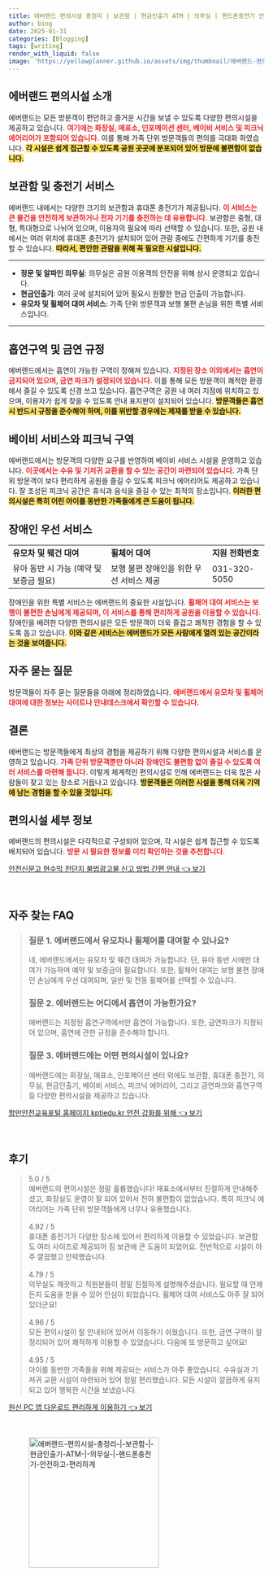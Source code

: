 ```yaml
---
title: 에버랜드 편의시설 총정리 | 보관함 | 현금인출기 ATM | 의무실 | 핸드폰충전기 안전하고 편리하게
author: bing
date: 2025-01-31
categories: [Blogging]
tags: [writing]
render_with_liquid: false
image: 'https://yellowplanner.github.io/assets/img/thumbnail/에버랜드-편의시설-총정리-|-보관함-|-현금인출기-ATM-|-의무실-|-핸드폰충전기-안전하고-편리하게.webp'
---
```



<h2 id='에버랜드 편의시설 소개'>에버랜드 편의시설 소개</h2>

<p>에버랜드는 모든 방문객이 편안하고 즐거운 시간을 보낼 수 있도록 다양한 편의시설을 제공하고 있습니다. <b><span style="color: #ee2323;">여기에는 화장실, 매표소, 인포메이션 센터, 베이비 서비스 및 피크닉 에어리어가 포함되어 있습니다.</span></b> 이를 통해 가족 단위 방문객들의 편의를 극대화 하였습니다. <b><span style="background-color: #ffe066;">각 시설은 쉽게 접근할 수 있도록 공원 곳곳에 분포되어 있어 방문에 불편함이 없습니다.</span></b> </p>

<h2 id='보관함 및 충전기 서비스'>보관함 및 충전기 서비스</h2>

<p>에버랜드 내에서는 다양한 크기의 보관함과 휴대폰 충전기가 제공됩니다. <b><span style="color: #ee2323;">이 서비스는 큰 물건을 안전하게 보관하거나 전자 기기를 충전하는 데 유용합니다.</span></b> 보관함은 중형, 대형, 특대형으로 나뉘어 있으며, 이용자의 필요에 따라 선택할 수 있습니다. 또한, 공원 내에서는 여러 위치에 휴대폰 충전기가 설치되어 있어 관람 중에도 간편하게 기기를 충전할 수 있습니다. <b><span style="background-color: #ffe066;">따라서, 편안한 관람을 위해 꼭 필요한 시설입니다.</span></b></p>

<hr />

<ul>
    <li><b>정문 및 알파인 의무실</b>: 의무실은 공원 이용객의 안전을 위해 상시 운영되고 있습니다.</li>
    <li><b>현금인출기</b>: 여러 곳에 설치되어 있어 필요시 원활한 현금 인출이 가능합니다.</li>
    <li><b>유모차 및 휠체어 대여 서비스</b>: 가족 단위 방문객과 보행 불편 손님을 위한 특별 서비스입니다.</li>
</ul>

<hr />

<h2 id='흡연구역 및 금연 규정'>흡연구역 및 금연 규정</h2>

<p>에버랜드에서는 흡연이 가능한 구역이 정해져 있습니다. <b><span style="color: #ee2323;">지정된 장소 이외에서는 흡연이 금지되어 있으며, 금연 파크가 설정되어 있습니다.</span></b> 이를 통해 모든 방문객이 쾌적한 환경에서 즐길 수 있도록 신경 쓰고 있습니다. 흡연구역은 공원 내 여러 지점에 위치하고 있으며, 이용자가 쉽게 찾을 수 있도록 안내 표지판이 설치되어 있습니다. <b><span style="background-color: #ffe066;">방문객들은 흡연 시 반드시 규정을 준수해야 하며, 이를 위반할 경우에는 제재를 받을 수 있습니다.</span></b></p>

<h2 id='베이비 서비스와 피크닉 구역'>베이비 서비스와 피크닉 구역</h2>

<p>에버랜드에서는 방문객의 다양한 요구를 반영하여 베이비 서비스 시설을 운영하고 있습니다. <b><span style="color: #ee2323;">이곳에서는 수유 및 기저귀 교환을 할 수 있는 공간이 마련되어 있습니다.</span></b> 가족 단위 방문객이 보다 편리하게 공원을 즐길 수 있도록 피크닉 에어리어도 제공하고 있습니다. 잘 조성된 피크닉 공간은 휴식과 음식을 즐길 수 있는 최적의 장소입니다. <b><span style="background-color: #ffe066;">이러한 편의시설은 특히 어린 아이를 동반한 가족들에게 큰 도움이 됩니다.</span></b></p>

<h2 id='장애인 우선 서비스'>장애인 우선 서비스</h2>

<table>
    <tr>
        <td><b>유모차 및 웨건 대여</b></td>
        <td><b>휠체어 대여</b></td>
        <td><b>지원 전화번호</b></td>
    </tr>
    <tr>
        <td>유아 동반 시 가능 (예약 및 보증금 필요)</td>
        <td>보행 불편 장애인을 위한 우선 서비스 제공</td>
        <td>031-320-5050</td>
    </tr>
</table>

<p>장애인을 위한 특별 서비스는 에버랜드의 중요한 시설입니다. <b><span style="color: #ee2323;">휠체어 대여 서비스는 보행이 불편한 손님에게 제공되며, 이 서비스를 통해 편리하게 공원을 이용할 수 있습니다.</span></b> 장애인을 배려한 다양한 편의시설은 모든 방문객이 더욱 즐겁고 쾌적한 경험을 할 수 있도록 돕고 있습니다. <b><span style="background-color: #ffe066;">이와 같은 서비스는 에버랜드가 모든 사람에게 열려 있는 공간이라는 것을 보여줍니다.</span></b></p>

<h2 id='자주 묻는 질문'>자주 묻는 질문</h2>

<p>방문객들이 자주 묻는 질문들을 아래에 정리하였습니다. <b><span style="color: #ee2323;">에버랜드에서 유모차 및 휠체어 대여에 대한 정보는 사이트나 안내데스크에서 확인할 수 있습니다.</span></b></p>

<h2 id='결론'>결론</h2>

<p>에버랜드는 방문객들에게 최상의 경험을 제공하기 위해 다양한 편의시설과 서비스를 운영하고 있습니다. <b><span style="color: #ee2323;">가족 단위 방문객뿐만 아니라 장애인도 불편함 없이 즐길 수 있도록 여러 서비스를 마련해 둡니다.</span></b> 이렇게 체계적인 편의시설로 인해 에버랜드는 더욱 많은 사람들이 찾고 있는 장소로 거듭나고 있습니다. <b><span style="background-color: #ffe066;">방문객들은 이러한 시설을 통해 더욱 기억에 남는 경험을 할 수 있을 것입니다.</span></b></p>

<h2 id='편의시설 세부 정보'>편의시설 세부 정보</h2>

<p>에버랜드의 편의시설은 다각적으로 구성되어 있으며, 각 시설은 쉽게 접근할 수 있도록 배치되어 있습니다. <b><span style="color: #ee2323;">방문 시 필요한 정보를 미리 확인하는 것을 추천합니다.</span></b> </p>


<p><a class="click-button" title="안전신문고 현수막 전단지 불법광고물 신고 방법 간편 안내" href="https://yellowplanner.github.io/posts/%EC%95%88%EC%A0%84%EC%8B%A0%EB%AC%B8%EA%B3%A0-%ED%98%84%EC%88%98%EB%A7%89-%EC%A0%84%EB%8B%A8%EC%A7%80-%EB%B6%88%EB%B2%95%EA%B4%91%EA%B3%A0%EB%AC%BC-%EC%8B%A0%EA%B3%A0-%EB%B0%A9%EB%B2%95-%EA%B0%84%ED%8E%B8-%EC%95%88%EB%82%B4/" rel="dofollow">안전신문고 현수막 전단지 불법광고물 신고 방법 간편 안내 👈 보기</a></p><br>
<h2 id='자주_찾는_FAQ'>자주 찾는 FAQ</h2>
<div itemscope="" itemtype="https://schema.org/FAQPage"> 
<blockquote> 
<div itemscope="" itemprop="mainEntity" itemtype="https://schema.org/Question"> 
<h3 itemprop="name">질문 1. 에버랜드에서 유모차나 휠체어를 대여할 수 있나요?</h3> 
<div itemscope="" itemprop="acceptedAnswer" itemtype="https://schema.org/Answer"> 
<span itemprop="text"> 
<p>네, 에버랜드에서는 유모차 및 웨건 대여가 가능합니다. 단, 유아 동반 시에만 대여가 가능하며 예약 및 보증금이 필요합니다. 또한, 휠체어 대여는 보행 불편 장애인 손님에게 우선 대여되며, 일반 및 전동 휠체어를 선택할 수 있습니다.</p> 
</span> 
</div> 
</div> 

<div itemscope="" itemprop="mainEntity" itemtype="https://schema.org/Question"> 
<h3 itemprop="name">질문 2. 에버랜드는 어디에서 흡연이 가능한가요?</h3> 
<div itemscope="" itemprop="acceptedAnswer" itemtype="https://schema.org/Answer"> 
<span itemprop="text"> 
<p>에버랜드는 지정된 흡연구역에서만 흡연이 가능합니다. 또한, 금연파크가 지정되어 있으며, 흡연에 관한 규정을 준수해야 합니다.</p> 
</span> 
</div> 
</div> 

<div itemscope="" itemprop="mainEntity" itemtype="https://schema.org/Question"> 
<h3 itemprop="name">질문 3. 에버랜드에는 어떤 편의시설이 있나요?</h3> 
<div itemscope="" itemprop="acceptedAnswer" itemtype="https://schema.org/Answer"> 
<span itemprop="text"> 
<p>에버랜드에는 화장실, 매표소, 인포메이션 센터 외에도 보관함, 휴대폰 충전기, 의무실, 현금인출기, 베이비 서비스, 피크닉 에어리어, 그리고 금연파크와 흡연구역 등 다양한 편의시설을 제공하고 있습니다.</p> 
</span> 
</div> 
</div> 
</blockquote> 
</div>
<p><a class="click-button" title="항만안전교육포털 홈페이지 kptiedu.kr 안전 강화를 위해" href="https://yellowplanner.github.io/posts/%ED%95%AD%EB%A7%8C%EC%95%88%EC%A0%84%EA%B5%90%EC%9C%A1%ED%8F%AC%ED%84%B8-%ED%99%88%ED%8E%98%EC%9D%B4%EC%A7%80-kptiedu.kr-%EC%95%88%EC%A0%84-%EA%B0%95%ED%99%94%EB%A5%BC-%EC%9C%84%ED%95%B4/" rel="dofollow">항만안전교육포털 홈페이지 kptiedu.kr 안전 강화를 위해 👈 보기</a></p><br>
<h2 id='후기'>후기</h2>
<div itemscope itemtype="https://schema.org/Product">
  <blockquote>
  <div itemprop="review" itemscope itemtype="https://schema.org/Review">
      <div itemprop="reviewRating" itemscope itemtype="https://schema.org/Rating"> <span itemprop="ratingValue">5.0</span> / <span itemprop="bestRating">5</span> </div>
      <span itemprop="reviewBody">에버랜드의 편의시설은 정말 훌륭했습니다! 매표소에서부터 친절하게 안내해주셨고, 화장실도 운영이 잘 되어 있어서 전혀 불편함이 없었습니다. 특히 피크닉 에어리어는 가족 단위 방문객들에게 너무나 유용했습니다.</span>
  </div>
  <br>
  <div itemprop="review" itemscope itemtype="https://schema.org/Review">
      <div itemprop="reviewRating" itemscope itemtype="https://schema.org/Rating"> <span itemprop="ratingValue">4.92</span> / <span itemprop="bestRating">5</span> </div>
      <span itemprop="reviewBody">휴대폰 충전기가 다양한 장소에 있어서 편리하게 이용할 수 있었습니다. 보관함도 여러 사이즈로 제공되어 짐 보관에 큰 도움이 되었어요. 전반적으로 시설이 아주 깔끔했고 안락했습니다.</span>
  </div>
  <br>
  <div itemprop="review" itemscope itemtype="https://schema.org/Review">
      <div itemprop="reviewRating" itemscope itemtype="https://schema.org/Rating"> <span itemprop="ratingValue">4.79</span> / <span itemprop="bestRating">5</span> </div>
      <span itemprop="reviewBody">의무실도 깨끗하고 직원분들이 정말 친절하게 설명해주셨습니다. 필요할 때 언제든지 도움을 받을 수 있어 안심이 되었습니다. 휠체어 대여 서비스도 아주 잘 되어 있더군요!</span>
  </div>
  <br>
  <div itemprop="review" itemscope itemtype="https://schema.org/Review">
      <div itemprop="reviewRating" itemscope itemtype="https://schema.org/Rating"> <span itemprop="ratingValue">4.96</span> / <span itemprop="bestRating">5</span> </div>
      <span itemprop="reviewBody">모든 편의시설이 잘 안내되어 있어서 이동하기 쉬웠습니다. 또한, 금연 구역이 잘 정리되어 있어 쾌적하게 이용할 수 있었습니다. 다음에 또 방문하고 싶어요!</span>
  </div>
  <br>
  <div itemprop="review" itemscope itemtype="https://schema.org/Review">
      <div itemprop="reviewRating" itemscope itemtype="https://schema.org/Rating"> <span itemprop="ratingValue">4.95</span> / <span itemprop="bestRating">5</span> </div>
      <span itemprop="reviewBody">아이를 동반한 가족들을 위해 제공되는 서비스가 아주 좋았습니다. 수유실과 기저귀 교환 시설이 마련되어 있어 정말 편리했습니다. 모든 시설이 깔끔하게 유지되고 있어 행복한 시간을 보냈습니다.</span>
  </div>
  </blockquote>
</div>
<p><a class="click-button" title="원신 PC 앱 다운로드 편리하게 이용하기" href="https://yellowplanner.github.io/posts/%EC%9B%90%EC%8B%A0-PC-%EC%95%B1-%EB%8B%A4%EC%9A%B4%EB%A1%9C%EB%93%9C-%ED%8E%B8%EB%A6%AC%ED%95%98%EA%B2%8C-%EC%9D%B4%EC%9A%A9%ED%95%98%EA%B8%B0/" rel="dofollow">원신 PC 앱 다운로드 편리하게 이용하기 👈 보기</a></p><br>
<figure class="image"><img src="https://yellowplanner.github.io/assets/img/thumbnail/에버랜드-편의시설-총정리-|-보관함-|-현금인출기-ATM-|-의무실-|-핸드폰충전기-안전하고-편리하게.webp" alt="에버랜드-편의시설-총정리-|-보관함-|-현금인출기-ATM-|-의무실-|-핸드폰충전기-안전하고-편리하게" width="256" height="256"></figure>
